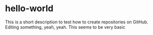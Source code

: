 # hello-world
This is a short description to test how to create repositories on GitHub.
Editing something, yeah, yeah. This seems to be very basic
